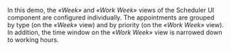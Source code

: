 In&nbsp;this demo, the _&laquo;Week&raquo;_ and _&laquo;Work Week&raquo;_ views of&nbsp;the Scheduler UI component are configured individually. The appointments are grouped by&nbsp;type (on&nbsp;the _&laquo;Week&raquo;_ view) and by&nbsp;priority (on&nbsp;the _&laquo;Work Week&raquo;_ view). In&nbsp;addition, the time window on&nbsp;the _&laquo;Work Week&raquo;_ view is&nbsp;narrowed down to&nbsp;working hours.